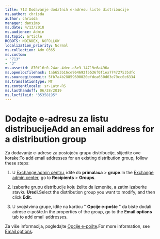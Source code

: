 ```yaml
---
title: 713 Dodavanje dodatnih e-adresu liste distribucije
ms.author: chrisda
author: chrisda
manager: dansimp
ms.date: 4/13/2018
ms.audience: Admin
ms.topic: article
ROBOTS: NOINDEX, NOFOLLOW
localization_priority: Normal
ms.collection: Adm_O365
ms.custom:
- "713"
- "3"
ms.assetid: 870f16c0-24ac-4dec-a3e3-14719e6a496a
ms.openlocfilehash: 1ab653b16ce964692f5536f0f1ea774727535dfc
ms.sourcegitcommit: 5fb7a4b28859690020efdea630d03e70cc0e6334
ms.translationtype: MT
ms.contentlocale: sr-Latn-RS
ms.lasthandoff: 06/28/2019
ms.locfileid: "35358195"
---
```

# <a name="add-an-email-address-for-a-distribution-group"></a><span data-ttu-id="08eae-102">Dodajte e-adresu za listu distribucije</span><span class="sxs-lookup"><span data-stu-id="08eae-102">Add an email address for a distribution group</span></span>

<span data-ttu-id="08eae-103">Za dodavanje e-adrese za postojeću grupu distribucije, slijedite ove korake:</span><span class="sxs-lookup"><span data-stu-id="08eae-103">To add email addresses for an existing distribution group, follow these steps:</span></span>

1. <span data-ttu-id="08eae-104">U [Exchange admin centru](https://outlook.office365.com/ecp/), idite do **primalaca** \> **grupe**.</span><span class="sxs-lookup"><span data-stu-id="08eae-104">In the [Exchange admin center](https://outlook.office365.com/ecp/), go to **Recipients** \> **Groups**.</span></span>

2. <span data-ttu-id="08eae-105">Izaberite grupu distribucije koju želite da izmenite, a zatim izaberite stavku **Uredi**.</span><span class="sxs-lookup"><span data-stu-id="08eae-105">Select the distribution group you want to modify, and then click **Edit**.</span></span>

3. <span data-ttu-id="08eae-106">U svojstvima grupe, idite na karticu " **Opcije e-pošte** " da biste dodali adrese e-pošte.</span><span class="sxs-lookup"><span data-stu-id="08eae-106">In the properties of the group, go to the **Email options** tab to add email addresses.</span></span> 

<span data-ttu-id="08eae-107">Za više informacija, pogledajte [Opcije e-pošte](https://technet.microsoft.com/library/bb124513.aspx#emailoptions).</span><span class="sxs-lookup"><span data-stu-id="08eae-107">For more information, see [Email options](https://technet.microsoft.com/library/bb124513.aspx#emailoptions).</span></span>
